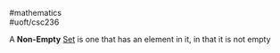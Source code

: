 #mathematics  
#uoft/csc236 

A **Non-Empty** [Set](../../Math/MAT223%20Notes/Set.md) is one that has an element in it, in that it is not empty